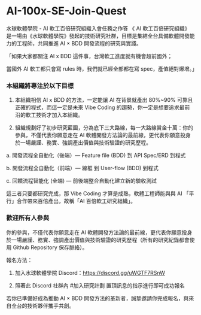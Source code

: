 # AI-100x-SE-Join-Quest
水球軟體學院 - AI 軟工百倍研究組織入會任務之作答
《 AI 軟工百倍研究組織》是一場由《水球軟體學院》發起的技術研究社群，目標是集結全台具備軟體開發能力的工程師，共同推進 AI × BDD 開發流程的研究與實踐。



「如果大家都關注 AI x BDD 這件事，台灣軟工進度就有機會超前國外；

當國外 AI 軟工都只會寫 rules 時，我們就已經全部都在寫 spec，產值絕對爆增。」



### 本組織將專注於以下目標



1. 本組織相信 AI x BDD 的方法，一定能讓 AI 在背景就產出 80%~90% 可靠且正確的程式，而這一定是未來 Vibe Coding 的趨勢，你一定是想要追求最前沿的軟工技術才加入本組織。



2. 組織規劃好了初步研究藍圖，分為底下三大路線，每一大路線賞金十萬：​你的參與，不僅代表你願意走在 AI 軟體開發方法論的最前線，更代表你願意投身於一場嚴謹、務實、強調產出價值與技術驗證的研究歷程。



a. 開發流程全自動化（後端）— Feature file (BDD) 到 API Spec/ERD 到程式

b. 開發流程全自動化（前端）— 線框 到 User-flow (BDD) 到程式

c. 回饋流程智能化 (全端) — 前後端整合自動化建立新的驗收測試



這三者只要都研究完成，那 Vibe Coding 才算是成熟，軟體工程師能與與 AI 「平行」合作帶來百倍產出，故稱「AI 百倍軟工研究組織」。



### 歡迎所有人參與



你的參與，不僅代表你願意走在 AI 軟體開發方法論的最前線，更代表你願意投身於一場嚴謹、務實、強調產出價值與技術驗證的研究歷程（所有的研究紀錄都會使用 Github Repository 保存脈絡）。



報名方法：

1. 加入水球軟體學院 Discord：https://discord.gg/uWGTF7RSnW

2. 照著此 Discord 社群內 #加入研究計劃 置頂訊息的指示進行即可成功報名



若你已準備好成為推動 AI × BDD 開發方法的革新者，誠摯邀請你完成報名，與來自全台的技術夥伴攜手共創。
